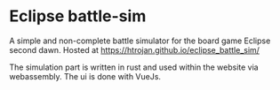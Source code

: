 # Eclipse battle-sim
A simple and non-complete battle simulator for the board game Eclipse second dawn.
Hosted at https://htrojan.github.io/eclipse_battle_sim/

The simulation part is written in rust and used within the website via webassembly. The ui is done with VueJs.
